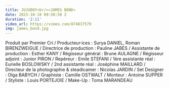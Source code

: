 ```yaml
---
title: JUJUBOY<br/>«JAMES BOND»
date: 2023-10-18 09:50:58 Z
duration: '2:11'
video_url: https://vimeo.com/874837579
img: james_bond.jpg
---
```


Produit par Premier Cri / Producteur·ices : Surya DANIEL, Roman BIRENZWEIGUE / Directrice de production : Pauline JABES / Assistante de production : Esther KANY / Régisseur général : Brune AULAGNE / Régisseur adjoint : Junior PIRON / Repéreur : Emile STEFANI / 1ère assistante réal : Eurielle BOSLOWSKY / 2nd assistante réal : Joséphine MAILLARD / Directeur de la photographie & steadicamer : Nicolas JARDIN / Set Designer : Olga BABYCH / Graphiste : Camille OSTWALT / Monteur : Antoine SUPPER / Styliste : Louis PORTEJOIE / Make-Up : Toma MARANDEAU

<BR>
  <BR><BR>
